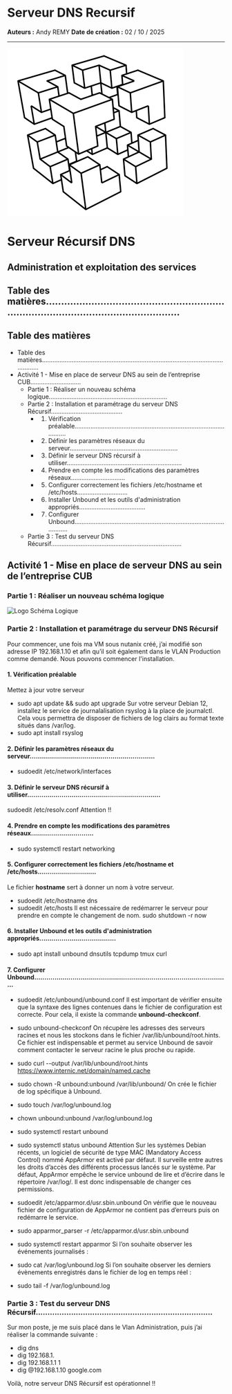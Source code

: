 # Serveur DNS Recursif

**Auteurs :** Andy REMY
**Date de création :** 02 / 10 / 2025

---

![Logo CUB](../../Images/CUB.png)


# Serveur Récursif DNS

## Administration et exploitation des services


## Table des matières....................................................................................................................

## Table des matières

- Table des matières....................................................................................................................
- Activité 1 - Mise en place de serveur DNS au sein de l’entreprise CUB.............................
   - Partie 1 : Réaliser un nouveau schéma logique....................................................................
   - Partie 2 : Installation et paramétrage du serveur DNS Récursif.........................................
      - 1. Vérification préalable................................................................................................
      - 2. Définir les paramètres réseaux du serveur..............................................................
      - 3. Définir le serveur DNS récursif à utiliser..................................................................
      - 4. Prendre en compte les modifications des paramètres réseaux...............................
      - 5. Configurer correctement les fichiers /etc/hostname et /etc/hosts.............................
      - 6. Installer Unbound et les outils d'administration appropriés......................................
      - 7. Configurer Unbound.................................................................................................
   - Partie 3 : Test du serveur DNS Récursif...........................................................................


## Activité 1 - Mise en place de serveur DNS au sein de l’entreprise CUB

### Partie 1 : Réaliser un nouveau schéma logique

![Logo Schéma Logique](../../Images/SchémaLogique2.png)

### Partie 2 : Installation et paramétrage du serveur DNS Récursif

Pour commencer, une fois ma VM sous nutanix créé, j’ai modifié son adresse IP
192.168.1.10 et afin qu’il soit également dans le VLAN Production comme demandé.
Nous pouvons commencer l'installation.

#### 1. Vérification préalable

Mettez à jour votre serveur

- sudo apt update && sudo apt upgrade
Sur votre serveur Debian 12, installez le service de journalalisation rsyslog à la place de
journalctl. Cela vous permettra de disposer de fichiers de log clairs au format texte situés
dans /var/log.
- sudo apt install rsyslog


#### 2. Définir les paramètres réseaux du serveur..............................................................

- sudoedit /etc/network/interfaces

#### 3. Définir le serveur DNS récursif à utiliser..................................................................

sudoedit /etc/resolv.conf
Attention !!

#### 4. Prendre en compte les modifications des paramètres réseaux...............................

- sudo systemctl restart networking


#### 5. Configurer correctement les fichiers /etc/hostname et /etc/hosts.............................

Le fichier **hostname** sert à donner un nom à votre serveur.

- sudoedit /etc/hostname
dns
- sudoedit /etc/hosts
Il est nécessaire de redémarrer le serveur pour prendre en compte le changement de nom.
sudo shutdown -r now

#### 6. Installer Unbound et les outils d'administration appropriés......................................

- sudo apt install unbound dnsutils tcpdump tmux curl


#### 7. Configurer Unbound.................................................................................................

- sudoedit /etc/unbound/unbound.conf
Il est important de vérifier ensuite que la syntaxe des lignes contenues dans le fichier de
configuration est correcte. Pour cela, il existe la commande **unbound-checkconf**.


- sudo unbound-checkconf
On récupère les adresses des serveurs racines et nous les stockons dans le fichier
/var/lib/unbound/root.hints. Ce fichier est indispensable et permet au service Unbound de
savoir comment contacter le serveur racine le plus proche ou rapide.
- sudo curl --output /var/lib/unbound/root.hints
https://www.internic.net/domain/named.cache
- sudo chown -R unbound:unbound /var/lib/unbound/
On crée le fichier de log spécifique à Unbound.
- sudo touch /var/log/unbound.log
- chown unbound:unbound /var/log/unbound.log
- sudo systemctl restart unbound
- sudo systemctl status unbound
Attention
Sur les systèmes Debian récents, un logiciel de sécurité de type MAC (Mandatory Access
Control) nommé AppArmor est activé par défaut. Il surveille entre autres les droits d’accès
des différents processus lancés sur le système. Par défaut, AppArmor empêche le service
unbound de lire et d’écrire dans le répertoire /var/log/. Il est donc indispensable de changer
ces permissions.


- sudoedit /etc/apparmor.d/usr.sbin.unbound
On vérifie que le nouveau fichier de configuration de AppArmor ne contient pas d’erreurs
puis on redémarre le service.
- sudo apparmor_parser -r /etc/apparmor.d/usr.sbin.unbound
- sudo systemctl restart apparmor
Si l’on souhaite observer les événements journalisés :
- sudo cat /var/log/unbound.log
Si l’on souhaite observer les derniers évènements enregistrés dans le fichier de log en temps
réel :
- sudo tail -f /var/log/unbound.log


### Partie 3 : Test du serveur DNS Récursif...........................................................................

Sur mon poste, je me suis placé dans le Vlan Administration, puis j’ai réaliser la commande
suivante :

- dig dns
- dig 192.168.1.
- dig 192.168.1.1 1
- dig @192.168.1.10 google.com


Voilà, notre serveur DNS Récursif est opérationnel !!
